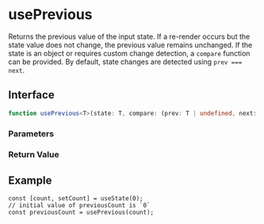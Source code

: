 # usePrevious

Returns the previous value of the input state. If a re-render occurs but the state value does not change, the previous value remains unchanged. If the state is an object or requires custom change detection, a `compare` function can be provided. By default, state changes are detected using `prev === next`.

## Interface

```ts
function usePrevious<T>(state: T, compare: (prev: T | undefined, next: T) => boolean): T | undefined;
```

### Parameters

<Interface
  required
  name="state"
  type="T"
  description="The state whose previous value is to be tracked."
/>

<Interface
  name="compare"
  type="(prev: T | undefined, next: T) => boolean"
  description="An optional comparison function to determine if the state has changed."
/>

### Return Value

<Interface
  name=""
  type="T | undefined"
  description="previous value of the state."
/>

## Example

```tsx
const [count, setCount] = useState(0);
// initial value of previousCount is `0`
const previousCount = usePrevious(count);
```
